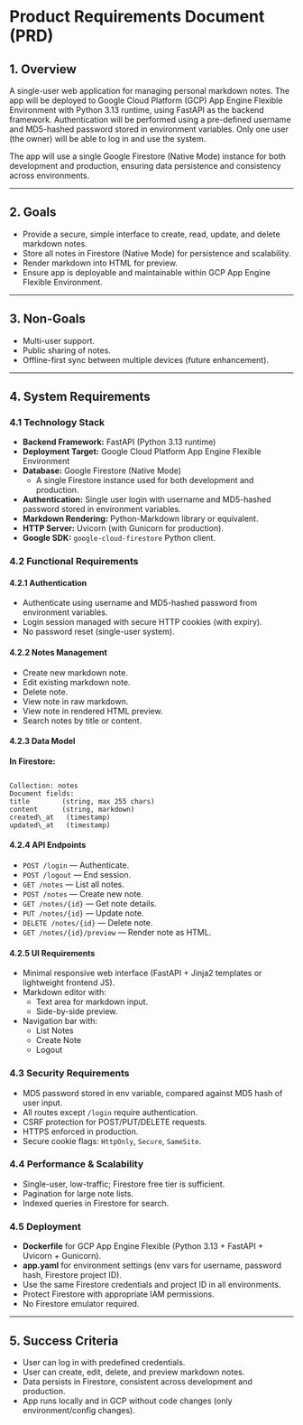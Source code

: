 
# Product Requirements Document (PRD)

## 1. Overview
A single-user web application for managing personal markdown notes.
The app will be deployed to Google Cloud Platform (GCP) App Engine Flexible Environment with Python 3.13 runtime, using FastAPI as the backend framework.
Authentication will be performed using a pre-defined username and MD5-hashed password stored in environment variables.
Only one user (the owner) will be able to log in and use the system.

The app will use a single Google Firestore (Native Mode) instance for both development and production, ensuring data persistence and consistency across environments.

---

## 2. Goals
- Provide a secure, simple interface to create, read, update, and delete markdown notes.
- Store all notes in Firestore (Native Mode) for persistence and scalability.
- Render markdown into HTML for preview.
- Ensure app is deployable and maintainable within GCP App Engine Flexible Environment.

---

## 3. Non-Goals
- Multi-user support.
- Public sharing of notes.
- Offline-first sync between multiple devices (future enhancement).

---

## 4. System Requirements

### 4.1 Technology Stack
- **Backend Framework:** FastAPI (Python 3.13 runtime)
- **Deployment Target:** Google Cloud Platform App Engine Flexible Environment
- **Database:** Google Firestore (Native Mode)
  - A single Firestore instance used for both development and production.
- **Authentication:** Single user login with username and MD5-hashed password stored in environment variables.
- **Markdown Rendering:** Python-Markdown library or equivalent.
- **HTTP Server:** Uvicorn (with Gunicorn for production).
- **Google SDK:** `google-cloud-firestore` Python client.

### 4.2 Functional Requirements

#### 4.2.1 Authentication
- Authenticate using username and MD5-hashed password from environment variables.
- Login session managed with secure HTTP cookies (with expiry).
- No password reset (single-user system).

#### 4.2.2 Notes Management
- Create new markdown note.
- Edit existing markdown note.
- Delete note.
- View note in raw markdown.
- View note in rendered HTML preview.
- Search notes by title or content.

#### 4.2.3 Data Model
**In Firestore:**
```

Collection: notes
Document fields:
title        (string, max 255 chars)
content      (string, markdown)
created\_at   (timestamp)
updated\_at   (timestamp)

```

#### 4.2.4 API Endpoints
- `POST /login` — Authenticate.
- `POST /logout` — End session.
- `GET /notes` — List all notes.
- `POST /notes` — Create new note.
- `GET /notes/{id}` — Get note details.
- `PUT /notes/{id}` — Update note.
- `DELETE /notes/{id}` — Delete note.
- `GET /notes/{id}/preview` — Render note as HTML.

#### 4.2.5 UI Requirements
- Minimal responsive web interface (FastAPI + Jinja2 templates or lightweight frontend JS).
- Markdown editor with:
  - Text area for markdown input.
  - Side-by-side preview.
- Navigation bar with:
  - List Notes
  - Create Note
  - Logout

### 4.3 Security Requirements
- MD5 password stored in env variable, compared against MD5 hash of user input.
- All routes except `/login` require authentication.
- CSRF protection for POST/PUT/DELETE requests.
- HTTPS enforced in production.
- Secure cookie flags: `HttpOnly`, `Secure`, `SameSite`.

### 4.4 Performance & Scalability
- Single-user, low-traffic; Firestore free tier is sufficient.
- Pagination for large note lists.
- Indexed queries in Firestore for search.

### 4.5 Deployment
- **Dockerfile** for GCP App Engine Flexible (Python 3.13 + FastAPI + Uvicorn + Gunicorn).
- **app.yaml** for environment settings (env vars for username, password hash, Firestore project ID).
- Use the same Firestore credentials and project ID in all environments.
- Protect Firestore with appropriate IAM permissions.
- No Firestore emulator required.

---

## 5. Success Criteria
- User can log in with predefined credentials.
- User can create, edit, delete, and preview markdown notes.
- Data persists in Firestore, consistent across development and production.
- App runs locally and in GCP without code changes (only environment/config changes).
